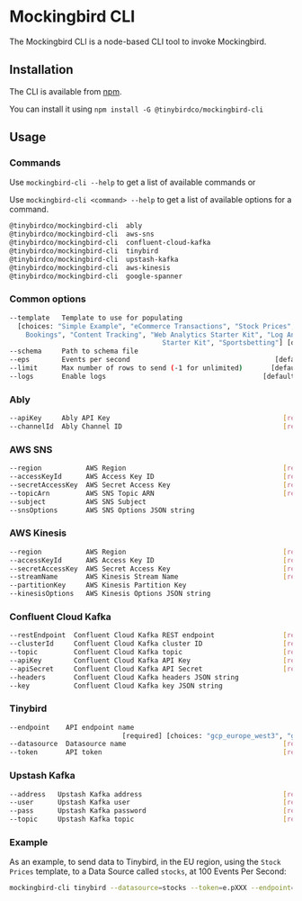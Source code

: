 # Mockingbird CLI

The Mockingbird CLI is a node-based CLI tool to invoke Mockingbird.

## Installation

The CLI is available from [npm](https://www.npmjs.com/package/@tinybirdco/mockingbird-cli).

You can install it using `npm install -G @tinybirdco/mockingbird-cli`

## Usage

### Commands

Use `mockingbird-cli --help` to get a list of available commands or

Use `mockingbird-cli <command> --help` to get a list of available options for a command.

```bash
@tinybirdco/mockingbird-cli  ably
@tinybirdco/mockingbird-cli  aws-sns
@tinybirdco/mockingbird-cli  confluent-cloud-kafka
@tinybirdco/mockingbird-cli  tinybird
@tinybirdco/mockingbird-cli  upstash-kafka
@tinybirdco/mockingbird-cli  aws-kinesis
@tinybirdco/mockingbird-cli  google-spanner
```

### Common options

```bash
--template   Template to use for populating
  [choices: "Simple Example", "eCommerce Transactions", "Stock Prices", "Flight
    Bookings", "Content Tracking", "Web Analytics Starter Kit", "Log Analytics
                                      Starter Kit", "Sportsbetting"] [default: "Simple Example"]
--schema     Path to schema file
--eps        Events per second                                    [default: 1]
--limit      Max number of rows to send (-1 for unlimited)       [default: -1]
--logs       Enable logs                                       [default: true]
```

### Ably

```bash
--apiKey     Ably API Key                                           [required]
--channelId  Ably Channel ID                                        [required]
```

### AWS SNS

```bash
--region           AWS Region                                       [required]
--accessKeyId      AWS Access Key ID                                [required]
--secretAccessKey  AWS Secret Access Key                            [required]
--topicArn         AWS SNS Topic ARN                                [required]
--subject          AWS SNS Subject
--snsOptions       AWS SNS Options JSON string
```

### AWS Kinesis

```bash
--region           AWS Region                                       [required]
--accessKeyId      AWS Access Key ID                                [required]
--secretAccessKey  AWS Secret Access Key                            [required]
--streamName       AWS Kinesis Stream Name                          [required]
--partitionKey     AWS Kinesis Partition Key
--kinesisOptions   AWS Kinesis Options JSON string
```

### Confluent Cloud Kafka

```bash
--restEndpoint  Confluent Cloud Kafka REST endpoint                 [required]
--clusterId     Confluent Cloud Kafka cluster ID                    [required]
--topic         Confluent Cloud Kafka topic                         [required]
--apiKey        Confluent Cloud Kafka API Key                       [required]
--apiSecret     Confluent Cloud Kafka API Secret                    [required]
--headers       Confluent Cloud Kafka headers JSON string
--key           Confluent Cloud Kafka key JSON string
```

### Tinybird

```bash
--endpoint    API endpoint name
                            [required] [choices: "gcp_europe_west3", "gcp_us_east4", "aws_eu_central_1", "aws_us_east_1", "aws_us_west_2", "custom"]
--datasource  Datasource name                                       [required]
--token       API token                                             [required]
```

### Upstash Kafka

```bash
--address   Upstash Kafka address                                   [required]
--user      Upstash Kafka user                                      [required]
--pass      Upstash Kafka password                                  [required]
--topic     Upstash Kafka topic                                     [required]
```

### Example

As an example, to send data to Tinybird, in the EU region, using the `Stock Prices` template, to a Data Source called `stocks`, at 100 Events Per Second:

```bash
mockingbird-cli tinybird --datasource=stocks --token=e.pXXX --endpoint=gcp_europe_west3 --template "Stock Prices" --eps 100
```
